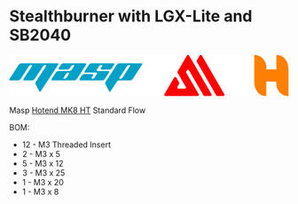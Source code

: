 # Stealthburner with LGX-Lite and SB2040

<p align="center">
  <img src="/Image/Loghi_Masp_H_MS.png">
</p>

Masp <a href="https://www.masp-solutions.it/product-page/masp-hotend-mk8-ht-rame">Hotend MK8 HT</a> Standard Flow

BOM:
- 12 - M3 Threaded Insert
- 2 - M3 x 5
- 5 - M3 x 12
- 3 - M3 x 25
- 1 - M3 x 20
- 1 - M3 x 8
